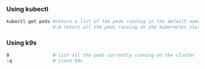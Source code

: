 ### Using kubectl
```bash
kubectl get pods #return a list of the pods running in the default namespace
                 #-A return all the pods running on the kubernetes cluster
```

### Using k9s
```bash
0                # list all the pods currently running on the cluster
:q               # close k9s
```